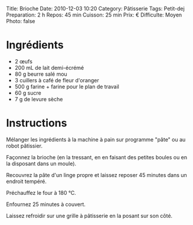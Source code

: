 Title: Brioche
Date: 2010-12-03 10:20
Category: Pâtisserie
Tags: Petit-dej
Preparation: 2 h
Repos: 45 min
Cuisson: 25 min
Prix: €
Difficulte: Moyen
Photo: false

# Ingrédients

- 2 œufs
- 200 mL de lait demi-écrémé
- 80 g beurre salé mou
- 3 cuillers à café de fleur d'oranger
- 500 g farine + farine pour le plan de travail
- 60 g sucre
- 7 g de levure sèche

# Instructions

Mélanger les ingrédients à la machine à pain sur programme "pâte" ou au robot pâtissier.

Façonnez la brioche (en la tressant, en en faisant des petites boules ou en la disposant dans un moule).

Recouvrez la pâte d'un linge propre et laissez reposer 45 minutes dans un endroit tempéré.

Préchauffez le four à 180 °C.

Enfournez 25 minutes à couvert.

Laissez refroidir sur une grille à pâtisserie en la posant sur son côté.
